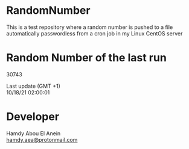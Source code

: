 # RandomNumber    
This is a test repository where a random number is pushed to a file automatically passwordless from a cron job in my Linux CentOS server    
# Random Number of the last run   
30743
      
Last update (GMT +1)    
10/18/21 02:00:01
# Developer    
Hamdy Abou El Anein   
hamdy.aea@protonmail.com
